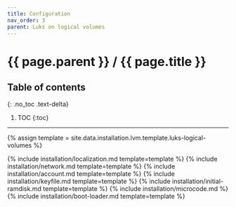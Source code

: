 ```yaml
---
title: Configuration
nav_order: 3
parent: Luks on logical volumes
---
```


# {{ page.parent }} / {{ page.title }}

## Table of contents
{: .no_toc .text-delta}

1. TOC
{:toc}

---

{% assign template = site.data.installation.lvm.template.luks-logical-volumes %}

{% include installation/localization.md template=template %}
{% include installation/network.md template=template %}
{% include installation/account.md template=template %}
{% include installation/keyfile.md template=template %}
{% include installation/initial-ramdisk.md template=template %}
{% include installation/microcode.md %}
{% include installation/boot-loader.md template=template %}
